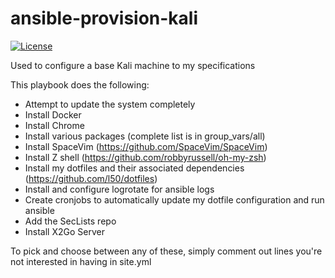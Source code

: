 # ansible-provision-kali
[![License](http://img.shields.io/:license-mit-blue.svg)](https://github.com/l50/ansible-provision-kali/blob/master/LICENSE)

Used to configure a base Kali machine to my specifications

This playbook does the following:
- Attempt to update the system completely
- Install Docker
- Install Chrome
- Install various packages (complete list is in group_vars/all)
- Install SpaceVim (https://github.com/SpaceVim/SpaceVim)
- Install Z shell (https://github.com/robbyrussell/oh-my-zsh)
- Install my dotfiles and their associated dependencies (https://github.com/l50/dotfiles)
- Install and configure logrotate for ansible logs
- Create cronjobs to automatically update my dotfile configuration and run ansible
- Add the SecLists repo
- Install X2Go Server

To pick and choose between any of these, simply comment out lines you're not interested in having in site.yml
